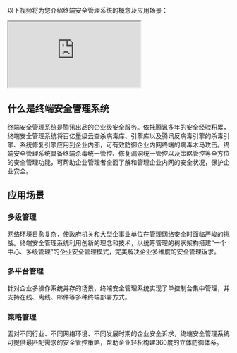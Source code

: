以下视频将为您介绍终端安全管理系统的概念及应用场景：
<div class="doc-video-mod"><iframe src="https://cloud.tencent.com/edu/learning/quick-play/2110-25404?source=gw.doc.media&withPoster=1&notip=1"></iframe></div>

## 什么是终端安全管理系统
终端安全管理系统是腾讯出品的企业级安全服务。依托腾讯多年的安全经验积累，终端安全管理系统将百亿量级云查杀病毒库、引擎库以及腾讯反病毒引擎的杀毒引擎、系统修复引擎应用到企业内部，可有效防御企业内网终端的病毒木马攻击。终端安全管理系统具备终端杀毒统一管控、修复漏洞统一管控以及策略管控等全方位的安全管理功能，可帮助企业管理者全面了解和管理企业内网的安全状况，保护企业安全。

## 应用场景
### 多级管理
网络环境日愈复杂，使政府机关和大型企事业单位在管理网络安全时面临严峻的挑战。终端安全管理系统利用创新的理念和技术，以统筹管理的树状架构搭建“一个中心、多级管理”的企业安全管理模式，完美解决企业多维度的安全管理诉求。

### 多平台管理
针对企业多操作系统并存的场景，终端安全管理系统实现了单控制台集中管理，并支持在线、离线、邮件等多种终端部署方式。

### 策略管理
面对不同行业、不同网络环境、不同发展时期的企业安全诉求，终端安全管理系统可提供最匹配需求的安全管控策略，帮助企业轻松构建360度的立体防御体系。
